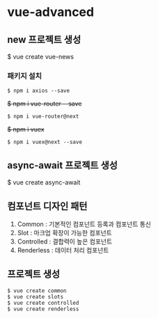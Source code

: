 # vue-advanced

## new 프로젝트 생성
$ vue create vue-news

### 패키지 설치
```shell
$ npm i axios --save
```  
~~$ npm i vue-router --save~~
```shell
$ npm i vue-router@next
```  
~~$ npm i vuex~~
```shell
$ npm i vuex@next --save
```

## async-await 프로젝트 생성
$ vue create async-await

## 컴포넌트 디자인 패턴
1. Common : 기본적인 컴포넌트 등록과 컴포넌트 통신
2. Slot : 마크업 확장이 가능한 컴포넌트
3. Controlled : 결합력이 높은 컴포넌트
4. Renderless : 데이터 처리 컴포넌트


## 프로젝트 생성
```shell
$ vue create common
$ vue create slots
$ vue create controlled
$ vue create renderless
```